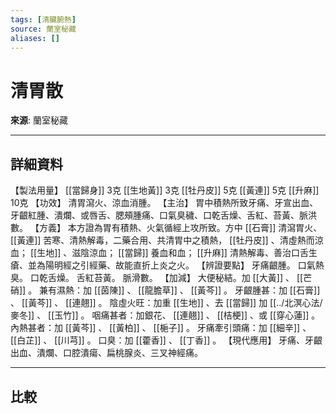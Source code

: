```yaml
---
tags: [清臟腑熱]
source: 蘭室秘藏
aliases: []
---
```


# 清胃散

**來源**: 蘭室秘藏  

---

## 詳細資料
【製法用量】 [[當歸身]] 3克 [[生地黃]] 3克 [[牡丹皮]] 5克 [[黃連]] 5克 [[升麻]] 10克
【功效】
清胃瀉火、涼血消腫。
【主治】
胃中積熱所致牙痛、牙宣出血、牙齦紅腫、潰爛、或唇舌、腮頰腫痛、口氣臭穢、口乾舌燥、舌紅、苔黃、脈洪數。
【方義】
本方證為胃有積熱、火氣循經上攻所致。方中 [[石膏]] 清瀉胃火、 [[黃連]] 苦寒、清熱解毒，二藥合用、共清胃中之積熱， [[牡丹皮]] 、清虛熱而涼血； [[生地]] 、滋陰涼血； [[當歸]] 養血和血； [[升麻]] 清熱解毒、善治口舌生瘡、並為陽明經之引經藥、故能直折上炎之火。
【辨證要點】
牙痛齦腫。
口氣熱臭。
口乾舌燥。
舌紅苔黃。
脈滑數。
【加減】
大便秘結。加 [[大黃]] 、 [[芒硝]] 。
兼有濕熱：加 [[茵陳]] 、 [[龍膽草]] 、 [[黃芩]] 。
牙齦腫甚：加 [[石膏]] 、 [[黃芩]] 、 [[連翹]] 。
陰虛火旺：加重 [[生地]] 、去 [[當歸]] 加 [[../北溟心法/麥冬]] 、 [[玉竹]] 。
咽痛甚者：加銀花、 [[連翹]] 、 [[桔梗]] 、或 [[穿心蓮]] 。
內熱甚者：加 [[黃芩]] 、 [[黃柏]] 、 [[梔子]] 。
牙痛牽引頭痛：加 [[細辛]] 、 [[白芷]] 、 [[川芎]] 。
口臭：加 [[藿香]] 、 [[丁香]] 。
【現代應用】
牙痛、牙齦出血、潰爛、口腔潰瘍、扁桃腺炎、三叉神經痛。

---

## 比較
